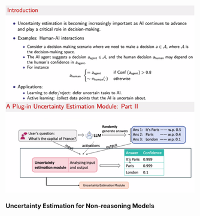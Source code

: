 


<img src="src/1.png" width="600"> 


<img src="src/2.png" width="600"> 

### Uncertainty Estimation for Non-reasoning Models

